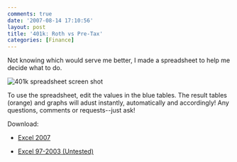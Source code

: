 ```yaml
---
comments: true
date: '2007-08-14 17:10:56'
layout: post
title: '401k: Roth vs Pre-Tax'
categories: [Finance]
---
```


Not knowing which would serve me better, I made a spreadsheet to help me decide what to do.<!--more-->

![401k spreadsheet screen shot](http://robby-blog.s3.amazonaws.com/2007/401k-roth-vs-pre-tax/401ksheet.jpg)

To use the spreadsheet, edit the values in the blue tables. The result tables (orange) and graphs will adust instantly, automatically and accordingly! Any questions, comments or requests--just ask!

Download:

* [Excel 2007](http://robby-blog.s3.amazonaws.com/2007/401k-roth-vs-pre-tax/401k.xlsx)

* [Excel 97-2003 (Untested)](http://robby-blog.s3.amazonaws.com/2007/401k-roth-vs-pre-tax/401k.xls)
